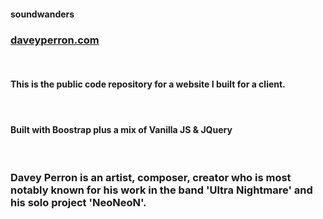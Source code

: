 #### soundwanders

### [daveyperron.com](https://www.daveyperron.com)
<br />

#### This is the public code repository for a website I built for a client.
<br />

#### Built with Boostrap plus a mix of Vanilla JS & JQuery
<br />

### Davey Perron is an artist, composer, creator who is most notably known for his work in the band 'Ultra Nightmare' and his solo project 'NeoNeoN'.
